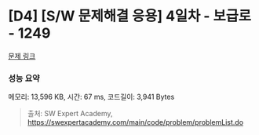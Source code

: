 # [D4] [S/W 문제해결 응용] 4일차 - 보급로 - 1249 

[문제 링크](https://swexpertacademy.com/main/code/problem/problemDetail.do?contestProbId=AV15QRX6APsCFAYD) 

### 성능 요약

메모리: 13,596 KB, 시간: 67 ms, 코드길이: 3,941 Bytes



> 출처: SW Expert Academy, https://swexpertacademy.com/main/code/problem/problemList.do